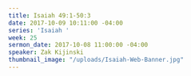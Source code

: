 ```yaml
---
title: Isaiah 49:1-50:3
date: 2017-10-09 10:11:00 -04:00
series: 'Isaiah '
week: 25
sermon_date: 2017-10-08 11:00:00 -04:00
speaker: Zak Kijinski
thumbnail_image: "/uploads/Isaiah-Web-Banner.jpg"
---
```


